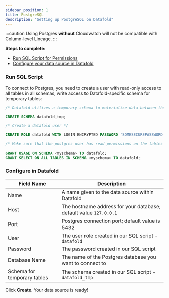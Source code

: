 ```yaml
---
sidebar_position: 1
title: PostgreSQL
description: "Setting up PostgreSQL on Datafold"
---
```

:::caution
Using Postgres **without** Cloudwatch will not be compatible with Column-level Lineage.
:::

**Steps to complete:**

* [Run SQL Script for Permissions](postgres.md#run-sql-script)
* [Configure your data source in Datafold](postgres.md#configure-in-datafold)

### Run SQL Script
To connect to Postgres, you need to create a user with read-only access to all tables in all schemas, write access to Datafold-specific schema for temporary tables:

```sql
/* Datafold utilizes a temporary schema to materialize data between the datasets. By materializing this data in Postgres we reduce the volume of data that are being processed in Datafold itself. */

CREATE SCHEMA datafold_tmp;

/* Create a datafold user */

CREATE ROLE datafold WITH LOGIN ENCRYPTED PASSWORD 'SOMESECUREPASSWORD';

/* Make sure that the postgres user has read permissions on the tables */

GRANT USAGE ON SCHEMA <myschema> TO datafold;
GRANT SELECT ON ALL TABLES IN SCHEMA <myschema> TO datafold;

```

### Configure in Datafold

| Field Name      | Description |
| ----------- | ----------- |
| Name     | A name given to the data source within Datafold |
| Host   | The hostname address for your database; default value `127.0.0.1` |
| Port   | Postgres connection port; default value is 5432 |
| User   | The user role created in our SQL script - `datafold`  |
| Password  | The password created in our SQL script |
| Database Name  | The name of the Postgres database you want to connect to |
| Schema for temporary tables  | The schema created in our SQL script - `datafold_tmp` |

Click **Create**. Your data source is ready!